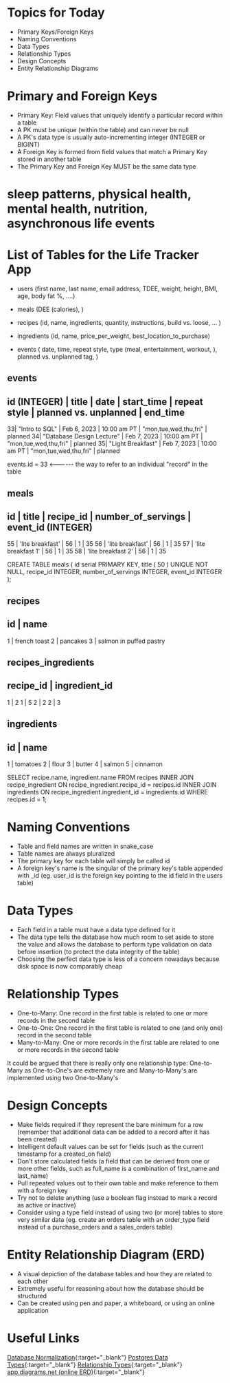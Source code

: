 
# Topics for Today

* Primary Keys/Foreign Keys
* Naming Conventions
* Data Types
* Relationship Types
* Design Concepts
* Entity Relationship Diagrams

# Primary and Foreign Keys

* Primary Key: Field values that uniquely identify a particular record within a table
* A PK must be unique (within the table) and can never be null
* A PK's data type is usually auto-incrementing integer (INTEGER or BIGINT)
* A Foreign Key is formed from field values that match a Primary Key stored in another table
* The Primary Key and Foreign Key MUST be the same data type



# sleep patterns, physical health, mental health, nutrition, asynchronous life events

# List of Tables for the Life Tracker App

- users (first name, last name, email address, TDEE, weight, height, BMI, age, body fat %, ....)
- meals (DEE (calories),  )

- recipes (id, name, ingredients, quantity, instructions, build vs. loose, ... )
- ingredients (id, name, price_per_weight, best_location_to_purchase)

- events ( date, time, repeat style, type (meal, entertainment, workout, ), planned vs. unplanned tag,  )


events
------------------------------------------------------------------------------------------
id (INTEGER) | title | date | start_time | repeat style | planned vs. unplanned | end_time
------------------------------------------------------------------------------------------
33| "Intro to SQL" |  Feb 6, 2023 | 10:00 am PT | "mon,tue,wed,thu,fri" | planned
34| "Database Design Lecture" |  Feb 7, 2023 | 10:00 am PT | "mon,tue,wed,thu,fri" | planned
35| "Light Breakfast" |  Feb 7, 2023 | 10:00 am PT | "mon,tue,wed,thu,fri" | planned

events.id = 33      <------   the way to refer to an individual "record" in the table


meals
------------------------------------------------------------------------------------------
id | title              | recipe_id | number_of_servings | event_id (INTEGER)
------------------------------------------------------------------------------------------
55 | 'lite breakfast'   | 56         | 1                  | 35
56 | 'lite breakfast'   | 56         | 1                  | 35
57 | 'lite breakfast 1' | 56         | 1                  | 35
58 | 'lite breakfast 2' | 56         | 1                  | 35


CREATE TABLE meals (
	id serial PRIMARY KEY,
	title ( 50 ) UNIQUE NOT NULL,
  recipe_id INTEGER,
  number_of_servings INTEGER,
  event_id INTEGER
);


recipes
---------------------
id | name
---------------------
1 | french toast
2 | pancakes
3 | salmon in puffed pastry

recipes_ingredients
-------------------------
recipe_id | ingredient_id
-------------------------
1         | 2
1         | 5
2         | 2
2         | 3

ingredients
-------------------------
id | name
-------------------------
1 | tomatoes
2 | flour
3 | butter
4 | salmon
5 | cinnamon

SELECT recipe.name, ingredient.name 
FROM recipes 
INNER JOIN recipe_ingredient ON recipe_ingredient.recipe_id = recipes.id
INNER JOIN ingredients ON recipe_ingredient.ingredient_id = ingredients.id
WHERE recipes.id = 1;





# Naming Conventions

* Table and field names are written in snake_case
* Table names are always pluralized
* The primary key for each table will simply be called id
* A foreign key's name is the singular of the primary key's table appended with _id (eg. user_id is the foreign key pointing to the id field in the users table)

# Data Types

* Each field in a table must have a data type defined for it
* The data type tells the database how much room to set aside to store the value and allows the database to perform type validation on data before insertion (to protect the data integrity of the table)
* Choosing the perfect data type is less of a concern nowadays because disk space is now comparably cheap

# Relationship Types

* One-to-Many: One record in the first table is related to one or more records in the second table
* One-to-One: One record in the first table is related to one (and only one) record in the second table
* Many-to-Many: One or more records in the first table are related to one or more records in the second table

It could be argued that there is really only one relationship type: One-to-Many as One-to-One's are extremely rare and Many-to-Many's are implemented using two One-to-Many's

# Design Concepts

* Make fields required if they represent the bare minimum for a row  (remember that additional data can be added to a record after it has been created)
* Intelligent default values can be set for fields (such as the current timestamp for a created_on field)
* Don't store calculated fields (a field that can be derived from one or more other fields, such as full_name is a combination of first_name and last_name)
* Pull repeated values out to their own table and make reference to them with a foreign key
* Try not to delete anything (use a boolean flag instead to mark a record as active or inactive)
* Consider using a type field instead of using two (or more) tables to store very similar data
 (eg. create an orders table with an order_type field instead of a purchase_orders and a sales_orders table)

# Entity Relationship Diagram (ERD)

* A visual depiction of the database tables and how they are related to each other
* Extremely useful for reasoning about how the database should be structured
* Can be created using pen and paper, a whiteboard, or using an online application

# Useful Links

[Database Normalization](https://en.wikipedia.org/wiki/Database_normalization){:target="_blank"}
[Postgres Data Types](https://www.postgresqltutorial.com/postgresql-data-types/){:target="_blank"}
[Relationship Types](http://etutorials.org/SQL/Database+design+for+mere+mortals/Part+II+The+Design+Process/Chapter+10.+Table+Relationships/Types+of+Relationships/){:target="_blank"}
[app.diagrams.net (online ERD)](https://app.diagrams.net/){:target="_blank"}
